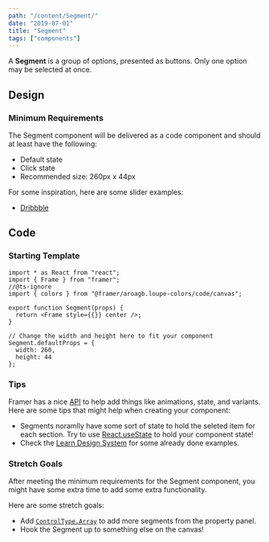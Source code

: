 ```yaml
---
path: "/content/Segment/"
date: "2019-07-01"
title: "Segment"
tags: ["components"]
---
```


A **Segment** is a group of options, presented as buttons. Only one option may
be selected at once.

## Design

### Minimum Requirements

The Segment component will be delivered as a code component and should at least have the following:

- Default state
- Click state
- Recommended size: 260px x 44px

For some inspiration, here are some slider examples:

- [Dribbble](https://dribbble.com/search?q=segment+interaction)

## Code

### Starting Template

```tsx
import * as React from "react";
import { Frame } from "framer";
//@ts-ignore
import { colors } from "@framer/aroagb.loupe-colors/code/canvas";

export function Segment(props) {
  return <Frame style={{}} center />;
}

// Change the width and height here to fit your component
Segment.defaultProps = {
  width: 260,
  height: 44
};
```

### Tips

Framer has a nice [API](https://www.framer.com/api/) to help add things like animations, state, and variants. Here are some tips that might help when creating your component:

- Segments noramlly have some sort of state to hold the seleted item for each section. Try to use [React.useState](https://reactjs.org/docs/hooks-state.html) to hold your component state!
- Check the [Learn Design System](https://framer-learn-docs.netlify.com/docs/Segment) for some already done examples.

### Stretch Goals

After meeting the minimum requirements for the Segment component, you might have some extra time to add some extra functionality.

Here are some stretch goals:

- Add [`ControlType.Array`](https://www.framer.com/api/property-controls/#array) to add more segments from the property panel.
- Hook the Segment up to something else on the canvas!

